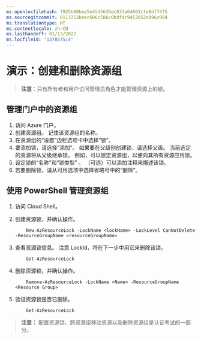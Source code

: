 ```yaml
---
ms.openlocfilehash: f925b00bee5e45d5636ec833a64601cfe8df7475
ms.sourcegitcommit: 0113753baec606c586c0bdf4c9452052a096c084
ms.translationtype: HT
ms.contentlocale: zh-CN
ms.lasthandoff: 01/13/2022
ms.locfileid: "137857514"
---
```

# <a name="demonstration-create-and-delete-resource-groups"></a>演示：创建和删除资源组

>**注意**：只有所有者和用户访问管理员角色才能管理资源上的锁。

## <a name="manage-resource-groups-in-the-portal"></a>管理门户中的资源组

1. 访问 Azure 门户。
1. 创建资源组。 记住该资源组的名称。 
1. 在资源组的“设置”边栏选项卡中选择“锁”。
1. 要添加锁，请选择“添加”。 如果要在父级别创建锁，请选择父级。 当前选定的资源将从父级继承锁。 例如，可以锁定资源组，以便向其所有资源应用锁。
1. 设定锁的“名称”和“锁类型” 。 （可选）可以添加注释来描述该锁。
1. 若要删除锁，请从可用选项中选择省略号中的“删除”。

## <a name="manage-resource-groups-with-powershell"></a>使用 PowerShell 管理资源组

1. 访问 Cloud Shell。
2. 创建资源锁，并确认操作。

    ```
        New-AzResourceLock -LockName <lockName> -LockLevel CanNotDelete -ResourceGroupName <resourceGroupName>
    ```

3. 查看资源锁信息。 注意 LockId，将在下一步中用它来删除该锁。

    ```
        Get-AzResourceLock
    ```

4. 删除资源锁，并确认操作。 

    ```
        Remove-AzResourceLock -LockName <Name> -ResourceGroupName <Resource Group>
    ```

5. 验证资源锁是否已删除。


    ```
        Get-AzResourceLock
    ```

>**注意：** 配置资源锁、跨资源组移动资源以及删除资源组是认证考试的一部分。